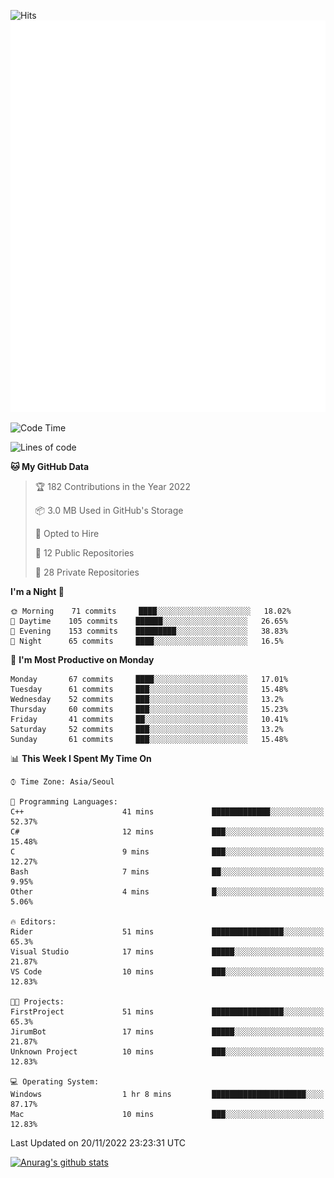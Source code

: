 ![Hits](https://hits.seeyoufarm.com/api/count/incr/badge.svg?url=https%3A%2F%2Fgithub.com%2Fkokose1234&count_bg=%2379C83D&title_bg=%23555555&icon=apple.svg&icon_color=%23E7E7E7&title=hits&edge_flat=false)
<br/>
![Metrics](https://github.com/kokose1234/kokose1234/blob/main/github-metrics.svg)

<!--START_SECTION:waka-->
![Code Time](http://img.shields.io/badge/Code%20Time-714%20hrs%2030%20mins-blue)

![Lines of code](https://img.shields.io/badge/From%20Hello%20World%20I%27ve%20Written-911%20Thousand%20lines%20of%20code-blue)

**🐱 My GitHub Data** 

> 🏆 182 Contributions in the Year 2022
 > 
> 📦 3.0 MB Used in GitHub's Storage 
 > 
> 💼 Opted to Hire
 > 
> 📜 12 Public Repositories 
 > 
> 🔑 28 Private Repositories  
 > 
**I'm a Night 🦉** 

```text
🌞 Morning    71 commits     ████░░░░░░░░░░░░░░░░░░░░░   18.02% 
🌆 Daytime    105 commits    ██████░░░░░░░░░░░░░░░░░░░   26.65% 
🌃 Evening    153 commits    █████████░░░░░░░░░░░░░░░░   38.83% 
🌙 Night      65 commits     ████░░░░░░░░░░░░░░░░░░░░░   16.5%

```
📅 **I'm Most Productive on Monday** 

```text
Monday       67 commits     ████░░░░░░░░░░░░░░░░░░░░░   17.01% 
Tuesday      61 commits     ███░░░░░░░░░░░░░░░░░░░░░░   15.48% 
Wednesday    52 commits     ███░░░░░░░░░░░░░░░░░░░░░░   13.2% 
Thursday     60 commits     ███░░░░░░░░░░░░░░░░░░░░░░   15.23% 
Friday       41 commits     ██░░░░░░░░░░░░░░░░░░░░░░░   10.41% 
Saturday     52 commits     ███░░░░░░░░░░░░░░░░░░░░░░   13.2% 
Sunday       61 commits     ███░░░░░░░░░░░░░░░░░░░░░░   15.48%

```


📊 **This Week I Spent My Time On** 

```text
⌚︎ Time Zone: Asia/Seoul

💬 Programming Languages: 
C++                      41 mins             █████████████░░░░░░░░░░░░   52.37% 
C#                       12 mins             ███░░░░░░░░░░░░░░░░░░░░░░   15.48% 
C                        9 mins              ███░░░░░░░░░░░░░░░░░░░░░░   12.27% 
Bash                     7 mins              ██░░░░░░░░░░░░░░░░░░░░░░░   9.95% 
Other                    4 mins              █░░░░░░░░░░░░░░░░░░░░░░░░   5.06%

🔥 Editors: 
Rider                    51 mins             ████████████████░░░░░░░░░   65.3% 
Visual Studio            17 mins             █████░░░░░░░░░░░░░░░░░░░░   21.87% 
VS Code                  10 mins             ███░░░░░░░░░░░░░░░░░░░░░░   12.83%

🐱‍💻 Projects: 
FirstProject             51 mins             ████████████████░░░░░░░░░   65.3% 
JirumBot                 17 mins             █████░░░░░░░░░░░░░░░░░░░░   21.87% 
Unknown Project          10 mins             ███░░░░░░░░░░░░░░░░░░░░░░   12.83%

💻 Operating System: 
Windows                  1 hr 8 mins         █████████████████████░░░░   87.17% 
Mac                      10 mins             ███░░░░░░░░░░░░░░░░░░░░░░   12.83%

```


 Last Updated on 20/11/2022 23:23:31 UTC
<!--END_SECTION:waka-->

[![Anurag's github stats](https://github-readme-stats.vercel.app/api?username=kokose1234&theme=dracula)](https://github.com/anuraghazra/github-readme-stats)



	
